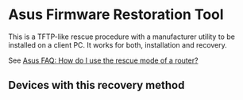 # Asus Firmware Restoration Tool

This is a TFTP-like rescue procedure with a manufacturer utility to be installed on a client PC. It works for both, installation and recovery.

See [Asus FAQ: How do I use the rescue mode of a router?](https://www.asus.com/support/FAQ/1000814/ "https://www.asus.com/support/FAQ/1000814/")

## Devices with this recovery method
